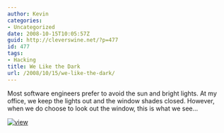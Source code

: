 ```yaml
---
author: Kevin
categories:
- Uncategorized
date: 2008-10-15T10:05:57Z
guid: http://cleverswine.net/?p=477
id: 477
tags:
- Hacking
title: We Like the Dark
url: /2008/10/15/we-like-the-dark/
---
```


Most software engineers prefer to avoid the sun and bright lights. At my office, we keep the lights out and the window shades closed. However, when we do choose to look out the window, this is what we see&#8230;
  
[<img src="https://i1.wp.com/farm4.static.flickr.com/3230/2959923652_d260474503_m_d.jpg?w=840" alt="view" data-recalc-dims="1" />](http://www.flickr.com/photos/cleverswine/)
